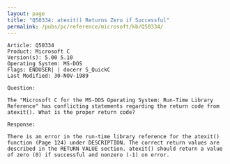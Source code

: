 ```yaml
---
layout: page
title: "Q50334: atexit() Returns Zero if Successful"
permalink: /pubs/pc/reference/microsoft/kb/Q50334/
---
```


	Article: Q50334
	Product: Microsoft C
	Version(s): 5.00 5.10
	Operating System: MS-DOS
	Flags: ENDUSER| | docerr S_QuickC
	Last Modified: 30-NOV-1989
	
	Question:
	
	The "Microsoft C for the MS-DOS Operating System: Run-Time Library
	Reference" has conflicting statements regarding the return code from
	atexit(). What is the proper return code?
	
	Response:
	
	There is an error in the run-time library reference for the atexit()
	function (Page 124) under DESCRIPTION. The correct return values are
	described in the RETURN VALUE section. atexit() should return a value
	of zero (0) if successful and nonzero (-1) on error.
